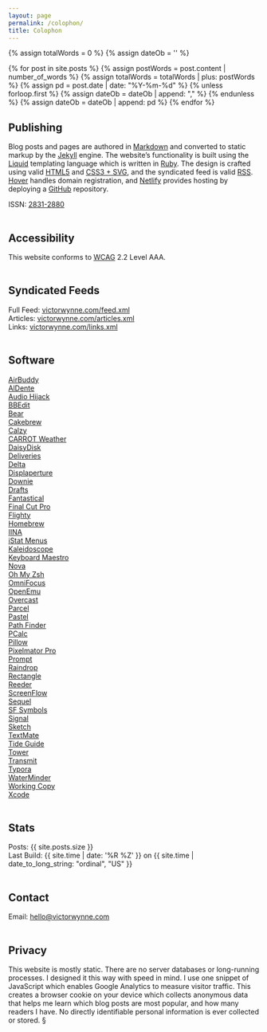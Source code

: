 ```yaml
---
layout: page
permalink: /colophon/
title: Colophon
---
```


{% assign totalWords = 0 %}
{% assign dateOb = '' %}

{% for post in site.posts %}
	{% assign postWords = post.content | number_of_words %}
	{% assign totalWords = totalWords | plus:  postWords %}
	{% assign pd = post.date | date: "%Y-%m-%d" %}
	{% unless forloop.first %}
		{% assign dateOb = dateOb | append: "," %}
	{% endunless %}
	{% assign dateOb = dateOb | append: pd %}
{% endfor %}

## Publishing

Blog posts and pages are authored in [Markdown](https://daringfireball.net/projects/markdown/) and converted to static markup by the [Jekyll](https://jekyllrb.com) engine. The website’s functionality is built using the [Liquid](https://shopify.github.io/liquid/) templating language which is written in [Ruby](https://www.ruby-lang.org/en/). The design is crafted using valid [HTML5](https://validator.w3.org/nu/?doc=https%3A%2F%2Fvictorwynne.com%2F) and [CSS3 + SVG](https://jigsaw.w3.org/css-validator/validator?uri=https%3A%2F%2Fvictorwynne.com&profile=css3svg&usermedium=all&warning=0&vextwarning=), and the syndicated feed is valid [RSS](https://validator.w3.org/feed/check.cgi?url=https%3A%2F%2Fvictorwynne.com%2Ffeed.xml). [Hover](https://hover.com/) handles domain registration, and [Netlify](https://www.netlify.com) provides hosting by deploying a [GitHub](https://www.github.com/victorwynne/victorwynne/) repository.

ISSN: [2831-2880](https://portal.issn.org/resource/ISSN/2831-2880)<br><br>

## Accessibility

This website conforms to [WCAG](https://www.levelaccess.com/understanding-wcag/) 2.2 Level AAA.
<br><br>

## Syndicated Feeds

Full Feed: [victorwynne.com/feed.xml](https://victorwynne.com/feed.xml)<br>
Articles: [victorwynne.com/articles.xml](https://victorwynne.com/articles.xml)<br>
Links: [victorwynne.com/links.xml](https://victorwynne.com/links.xml)<br><br>

## Software

[AirBuddy](https://v2.airbuddy.app)<br>
[AlDente](https://apphousekitchen.com)<br>
[Audio Hijack](https://rogueamoeba.com/audiohijack)<br>
[BBEdit](https://www.barebones.com/products/bbedit)<br>
[Bear](https://bear.app)<br>
[Cakebrew](https://www.cakebrew.com)<br>
[Calzy](https://www.calzy.app)<br>
[CARROT Weather](https://www.meetcarrot.com/weather)<br>
[DaisyDisk](https://daisydiskapp.com)<br>
[Deliveries](https://deliveries.app/en.html)<br>
[Delta](https://deltaemulatorapp.com)<br>
[Displaperture](https://manytricks.com/displaperture)<br>
[Downie](https://software.charliemonroe.net/downie)<br>
[Drafts](https://getdrafts.com/)<br>
[Fantastical](https://flexibits.com/fantastical)<br>
[Final Cut Pro](https://www.apple.com/final-cut-pro/)<br>
[Flighty](https://www.flightyapp.com)<br>
[Homebrew](https://brew.sh)<br>
[IINA](https://iina.io)<br>
[iStat Menus](https://bjango.com/mac/istatmenus)<br>
[Kaleidoscope](https://kaleidoscope.app)<br>
[Keyboard Maestro](https://www.keyboardmaestro.com/main/)<br>
[Nova](https://nova.app)<br>
[Oh My Zsh](https://ohmyz.sh)<br>
[OmniFocus](https://www.omnigroup.com/omnifocus/)<br>
[OpenEmu](https://openemu.org)<br>
[Overcast](https://overcast.fm)<br>
[Parcel](https://parcelapp.net)<br>
[Pastel](https://www.highcaffeinecontent.com/blog/20200610-Pastel)<br>
[Path Finder](https://www.cocoatech.io)<br>
[PCalc](https://www.pcalc.com/mac)<br>
[Pillow](https://pillow.app)<br>
[Pixelmator Pro](https://www.pixelmator.com/pro)<br>
[Prompt](https://panic.com/prompt/)<br>
[Raindrop](https://raindrop.io)<br>
[Rectangle](https://rectangleapp.com)<br>
[Reeder](https://reederapp.com)<br>
[ScreenFlow](https://www.telestream.net/screenflow/overview.htm)<br>
[Sequel](https://www.getsequel.app)<br>
[SF Symbols](https://developer.apple.com/sf-symbols)<br>
[Signal](https://signal.org)<br>
[Sketch](https://www.sketch.com)<br>
[TextMate](https://macromates.com)<br>
[Tide Guide](https://www.tideguide.com)<br>
[Tower](https://www.git-tower.com/mac)<br>
[Transmit](https://panic.com/transmit)<br>
[Typora](https://typora.io)<br>
[WaterMinder](https://waterminder.com)<br>
[Working Copy](https://workingcopyapp.com)<br>
[Xcode](https://developer.apple.com/xcode)<br><br>

## Stats

Posts: {{ site.posts.size }}<br>
Last Build: {{ site.time | date: '%R %Z' }} on {{ site.time | date_to_long_string: "ordinal", "US" }}<br><br>

## Contact

Email: hello@victorwynne.com<br><br>

## Privacy

This website is mostly static. There are no server databases or long-running processes. I designed it this way with speed in mind. I use one snippet of JavaScript which enables Google Analytics to measure visitor traffic. This creates a browser cookie on your device which collects anonymous data that helps me learn which blog posts are most popular, and how many readers I have. No directly identifiable personal information is ever collected or stored. §
<br><br>
